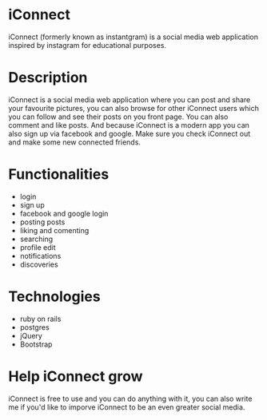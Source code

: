# iConnect
iConnect (formerly known as instantgram) is a social media web application inspired by instagram for educational purposes.
# Description
iConnect is a social media web application where you can post and share your favourite pictures, you can also browse for other iConnect users which you can follow and see their posts on you front page. You can also comment and like posts. And because iConnect is a modern app you can also sign up via facebook and google. Make sure you check iConnect out and make some new connected friends.
# Functionalities
- login
- sign up
- facebook and google login
- posting posts
- liking and comenting
- searching
- profile edit
- notifications
- discoveries
# Technologies
- ruby on rails
- postgres
- jQuery
- Bootstrap
# Help iConnect grow
iConnect is free to use and you can do anything with it, you can also write me if you'd like to imporve iConnect to be an even greater social media.
